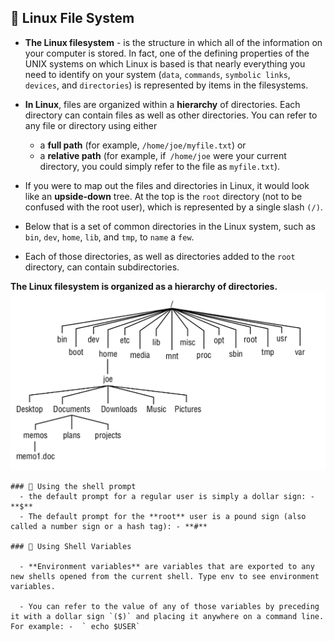 ## 🔷 Linux File System

- **The Linux filesystem** - is the structure in which all of the information on your computer is stored. In fact, one of the defining properties of the UNIX systems on which Linux is based is that nearly everything you need to identify on your system (`data`, `commands`, `symbolic links`, `devices`, and `directories`) is represented by items in the filesystems.

- **In Linux**, files are organized within a **hierarchy** of directories. Each directory can contain files as well as other directories. You can refer to any file or directory using either 
  - a **full path** (for example, `/home/joe/myfile.txt`) or 
  - a **relative path** (for example, if` /home/joe` were your current directory, you could simply refer to the file as `myfile.txt`).

- If you were to map out the files and directories in Linux, it would look like an **upside-down** tree. At the top is the `root` directory (not to be confused with the root user), which is represented by a single slash `(/)`. 
- Below that is a set of common directories in the Linux system, such as `bin`, `dev`, `home`, `lib`, and `tmp`, to `name` a `few`. 
- Each of those directories, as well as directories added to the `root` directory, can contain subdirectories.

**The Linux filesystem is organized as a hierarchy of directories.**
        ![](./../img/1.linux-file.png)

    ### 🔹 Using the shell prompt
      - the default prompt for a regular user is simply a dollar sign: - **$**
      - The default prompt for the **root** user is a pound sign (also called a number sign or a hash tag): - **#**

    ### 🔹 Using Shell Variables
      
      - **Environment variables** are variables that are exported to any new shells opened from the current shell. Type env to see environment variables.
      
      - You can refer to the value of any of those variables by preceding it with a dollar sign `($)` and placing it anywhere on a command line. For example: -  ` echo $USER` 